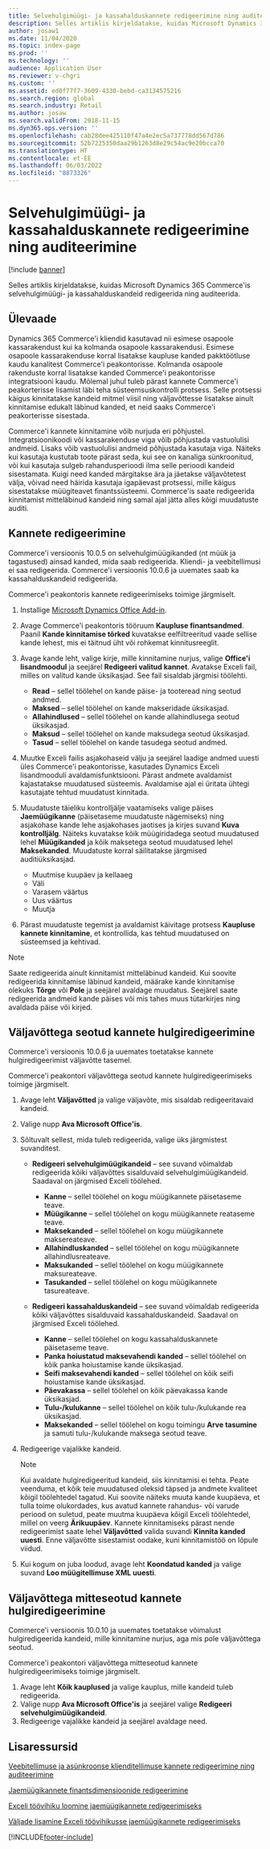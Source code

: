 ```yaml
---
title: Selvehulgimüügi- ja kassahalduskannete redigeerimine ning auditeerimine
description: Selles artiklis kirjeldatakse, kuidas Microsoft Dynamics 365 Commerce'is selvehulgimüügi- ja kassahalduskandeid redigeerida ning auditeerida.
author: josaw1
ms.date: 11/04/2020
ms.topic: index-page
ms.prod: ''
ms.technology: ''
audience: Application User
ms.reviewer: v-chgri
ms.custom: ''
ms.assetid: ed0f77f7-3609-4330-bebd-ca3134575216
ms.search.region: global
ms.search.industry: Retail
ms.author: josaw
ms.search.validFrom: 2018-11-15
ms.dyn365.ops.version: ''
ms.openlocfilehash: cab28dee425110f47a4e2ec5a737778dd567d786
ms.sourcegitcommit: 52b7225350daa29b1263d8e29c54ac9e20bcca70
ms.translationtype: HT
ms.contentlocale: et-EE
ms.lasthandoff: 06/03/2022
ms.locfileid: "8873326"
---
```

# <a name="edit-and-audit-cash-and-carry-and-cash-management-transactions"></a>Selvehulgimüügi- ja kassahalduskannete redigeerimine ning auditeerimine

[!include [banner](../includes/banner.md)]

Selles artiklis kirjeldatakse, kuidas Microsoft Dynamics 365 Commerce'is selvehulgimüügi- ja kassahalduskandeid redigeerida ning auditeerida.

## <a name="overview"></a>Ülevaade

Dynamics 365 Commerce'i kliendid kasutavad nii esimese osapoole kassarakendust kui ka kolmanda osapoole kassarakendusi. Esimese osapoole kassarakenduse korral lisatakse kaupluse kanded pakktöötluse kaudu kanalitest Commerce'i peakontorisse. Kolmanda osapoole rakenduste korral lisatakse kanded Commerce'i peakontorisse integratsiooni kaudu. Mõlemal juhul tuleb pärast kannete Commerce'i peakorterisse lisamist läbi teha süsteemsuskontrolli protsess. Selle protsessi käigus kinnitatakse kandeid mitmel viisil ning väljavõttesse lisatakse ainult kinnitamise edukalt läbinud kanded, et neid saaks Commerce'i peakorterisse sisestada.

Commerce'i kannete kinnitamine võib nurjuda eri põhjustel. Integratsioonikoodi või kassarakenduse viga võib põhjustada vastuolulisi andmeid. Lisaks võib vastuolulisi andmeid põhjustada kasutaja viga. Näiteks kui kasutaja kustutab toote pärast seda, kui see on kanaliga sünkroonitud, või kui kasutaja sulgeb rahandusperioodi ilma selle perioodi kandeid sisestamata. Kuigi need kanded märgitakse ära ja jäetakse väljavõtetest välja, võivad need häirida kasutaja igapäevast protsessi, mille käigus sisestatakse müügiteavet finantssüsteemi. Commerce'is saate redigeerida kinnitamist mitteläbinud kandeid ning samal ajal jätta alles kõigi muudatuste auditi.

## <a name="edit-transactions"></a>Kannete redigeerimine

Commerce'i versioonis 10.0.5 on selvehulgimüügikanded (nt müük ja tagastused) ainsad kanded, mida saab redigeerida. Kliendi- ja veebitellimusi ei saa redigeerida. Commerce'i versioonis 10.0.6 ja uuemates saab ka kassahalduskandeid redigeerida.

Commerce'i peakontoris kannete redigeerimiseks toimige järgmiselt.

1. Installige [Microsoft Dynamics Office Add-in](https://appsource.microsoft.com/product/office/WA104379629?tab=Overview).
1. Avage Commerce'i peakontoris tööruum **Kaupluse finantsandmed**. Paanil **Kande kinnitamise tõrked** kuvatakse eelfiltreeritud vaade sellise kande lehest, mis ei täitnud üht või rohkemat kinnitusreeglit.
1. Avage kande leht, valige kirje, mille kinnitamine nurjus, valige **Office'i lisandmoodul** ja seejärel **Redigeeri valitud kannet**. Avatakse Exceli fail, milles on valitud kande üksikasjad. See fail sisaldab järgmisi töölehti.

    - **Read** – sellel töölehel on kande päise- ja tooteread ning seotud andmed.
    - **Maksed** – sellel töölehel on kande makseridade üksikasjad.
    - **Allahindlused** – sellel töölehel on kande allahindlusega seotud üksikasjad.
    - **Maksud** – sellel töölehel on kande maksudega seotud üksikasjad.
    - **Tasud** – sellel töölehel on kande tasudega seotud andmed.

1. Muutke Exceli failis asjakohaseid välju ja seejärel laadige andmed uuesti üles Commerce'i peakontorisse, kasutades Dynamics Exceli lisandmooduli avaldamisfunktsiooni. Pärast andmete avaldamist kajastatakse muudatused süsteemis. Avaldamise ajal ei üritata ühtegi kasutajate tehtud muudatust kinnitada.
1. Muudatuste täieliku kontrolljälje vaatamiseks valige päises **Jaemüügikanne** (päisetaseme muudatuste nägemiseks) ning asjakohase kande lehe asjakohases jaotises ja kirjes suvand **Kuva kontrolljälg**. Näiteks kuvatakse kõik müügiridadega seotud muudatused lehel **Müügikanded** ja kõik maksetega seotud muudatused lehel **Maksekanded**. Muudatuste korral säilitatakse järgmised auditiüksikasjad.

    - Muutmise kuupäev ja kellaaeg
    - Väli
    - Varasem väärtus
    - Uus väärtus
    - Muutja

1. Pärast muudatuste tegemist ja avaldamist käivitage protsess **Kaupluse kannete kinnitamine**, et kontrollida, kas tehtud muudatused on süsteemsed ja kehtivad.

> [!NOTE]
> Saate redigeerida ainult kinnitamist mitteläbinud kandeid. Kui soovite redigeerida kinnitamise läbinud kandeid, määrake kande kinnitamise olekuks **Tõrge** või **Pole** ja seejärel avaldage muudatus. Seejärel saate redigeerida andmeid kande päises või mis tahes muus tütarkirjes ning avaldada päise või kirjed.

## <a name="bulk-edit-transactions-that-are-linked-to-a-statement"></a>Väljavõttega seotud kannete hulgiredigeerimine

Commerce'i versioonis 10.0.6 ja uuemates toetatakse kannete hulgiredigeerimist väljavõtte tasemel.

Commerce'i peakontori väljavõttega seotud kannete hulgiredigeerimiseks toimige järgmiselt.

1. Avage leht **Väljavõtted** ja valige väljavõte, mis sisaldab redigeeritavaid kandeid.
1. Valige nupp **Ava Microsoft Office'is**.
1. Sõltuvalt sellest, mida tuleb redigeerida, valige üks järgmistest suvanditest.

    - **Redigeeri selvehulgimüügikandeid** – see suvand võimaldab redigeerida kõiki väljavõttes sisalduvaid selvehulgimüügikandeid. Saadaval on järgmised Exceli töölehed.

        - **Kanne** – sellel töölehel on kogu müügikannete päisetaseme teave.
        - **Müügikanne** – sellel töölehel on kogu müügikannete reataseme teave.
        - **Maksekanded** – sellel töölehel on kogu müügikannete maksereateave.
        - **Allahindluskanded** – sellel töölehel on kogu müügikannete allahindlusreateave.
        - **Maksukanded** – sellel töölehel on kogu müügikannete maksureateave.
        - **Tasukanded** – sellel töölehel on kogu müügikannete tasureateave.

    - **Redigeeri kassahalduskandeid** – see suvand võimaldab redigeerida kõiki väljavõttes sisalduvaid kassahalduskandeid. Saadaval on järgmised Exceli töölehed.

        - **Kanne** – sellel töölehel on kogu kassahalduskannete päisetaseme teave.
        - **Panka hoiustatud maksevahendi kanded** – sellel töölehel on kõik panka hoiustamise kande üksikasjad.
        - **Seifi maksevahendi kanded** – sellel töölehel on kõik seifi hoiustamise kande üksikasjad.
        - **Päevakassa** – sellel töölehel on kõik päevakassa kande üksikasjad.
        - **Tulu-/kulukanne** – sellel töölehel on kõik tulu-/kulukande rea üksikasjad.
        - **Maksekanded** – sellel töölehel on kogu toimingu **Arve tasumine** ja samuti tulu-/kulukande maksega seotud teave.

1. Redigeerige vajalikke kandeid.

    > [!NOTE]
    > Kui avaldate hulgiredigeeritud kandeid, siis kinnitamisi ei tehta. Peate veenduma, et kõik teie muudatused oleksid täpsed ja andmete kvaliteet kõigil töölehtedel tagatud. Kui soovite näiteks muuta kande kuupäeva, et tulla toime olukordades, kus avatud kannete rahandus- või varude periood on suletud, peate muutma kuupäeva kõigil Exceli töölehtedel, millel on veerg **Ärikuupäev**. Kannete kinnitamiseks pärast nende redigeerimist saate lehel **Väljavõtted** valida suvandi **Kinnita kanded uuesti**. Enne väljavõtte sisestamist oodake, kuni kinnitamistöö on lõpule viidud.

1. Kui kogum on juba loodud, avage leht **Koondatud kanded** ja valige suvand **Loo müügitellimuse XML uuesti**.

## <a name="bulk-edit-transactions-that-arent-linked-to-a-statement"></a>Väljavõttega mitteseotud kannete hulgiredigeerimine

Commerce'i versioonis 10.0.10 ja uuemates toetatakse võimalust hulgiredigeerida kandeid, mille kinnitamine nurjus, aga mis pole väljavõttega seotud.

Commerce'i peakontori väljavõttega mitteseotud kannete hulgiredigeerimiseks toimige järgmiselt.

1. Avage leht **Kõik kauplused** ja valige kauplus, mille kandeid tuleb redigeerida.
1. Valige nupp **Ava Microsoft Office'is** ja seejärel valige **Redigeeri selvehulgimüügikandeid**.
1. Redigeerige vajalikke kandeid ja seejärel avaldage need.

## <a name="additional-resources"></a>Lisaressursid

[Veebitellimuse ja asünkroonse klienditellimuse kannete redigeerimine ning auditeerimine](edit-order-trans.md)

[Jaemüügikannete finantsdimensioonide redigeerimine](edit-financial-dim.md)

[Exceli töövihiku loomine jaemüügikannete redigeerimiseks](create-excel-edit.md)

[Väljade lisamine Exceli töövihikusse jaemüügikannete redigeerimiseks](add-fields-excel.md)


[!INCLUDE[footer-include](../includes/footer-banner.md)]